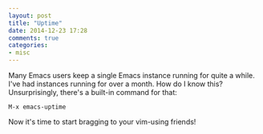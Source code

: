 ```yaml
---
layout: post
title: "Uptime"
date: 2014-12-23 17:28
comments: true
categories:
- misc
---
```


Many Emacs users keep a single Emacs instance running for quite a while.
I've had instances running for over a month. How do I know this? Unsurprisingly,
there's a built-in command for that:

```
M-x emacs-uptime
```

Now it's time to start bragging to your vim-using friends!
